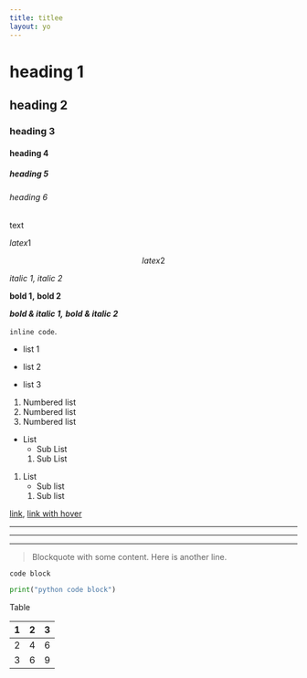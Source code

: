 ```yaml
---
title: titlee
layout: yo
---
```




# heading 1
## heading 2
### heading 3
#### heading 4
##### heading 5
###### heading 6

text

$latex1$

$$latex2$$

_italic 1,_
*italic 2*

__bold 1,__
**bold 2**

___bold & italic 1,___
***bold & italic 2***

`inline code`.

* list 1
- list 2
+ list 3

1. Numbered list
2. Numbered list
3. Numbered list

* List
    - Sub List
    1. Sub List

1. List
    - Sub list
    1. Sub list

[link](https://www.example.com),
[link with hover](https://example.com "hover title")

---
***
___

> Blockquote with some content.
> Here is another line.



```
code block
```



```python
print("python code block")
```


Table

| 1 | 2 | 3 |
| - | - | - |
| 2 | 4 | 6 |
| 3 | 6 | 9 |

